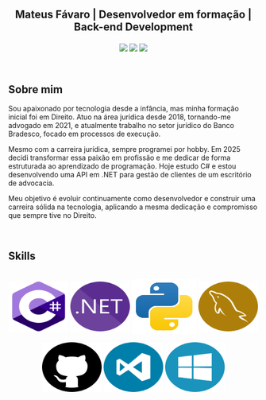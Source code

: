 ## <p align="center">Mateus Fávaro | Desenvolvedor em formação | Back-end Development</p>

<p align="center">
  <a href="https://instagram.com/mateushfavaro" target="_blank"><img src="https://img.shields.io/badge/-Instagram-%23E4405F?style=for-the-badge&logo=instagram&logoColor=white"/></a>
  <a href="mailto:mfavaro@outlook.com.br"><img src="https://img.shields.io/badge/-Outlook-0078D4?style=for-the-badge&logo=mailboxdotorg&logoColor=white"/></a>
  <a href="https://wa.me/5516997871357?text=Olá,%20vim%20pelo%20seu%20GitHub!" target="_blank"><img src="https://img.shields.io/badge/-WhatsApp-1B9C4B?style=for-the-badge&logo=whatsapp&logoColor=white"/></a>
</p>

<br>

## Sobre mim

Sou apaixonado por tecnologia desde a infância, mas minha formação inicial foi em Direito. Atuo na área jurídica desde 2018, tornando-me advogado em 2021, e atualmente trabalho no setor jurídico do Banco Bradesco, focado em processos de execução.

Mesmo com a carreira jurídica, sempre programei por hobby. Em 2025 decidi transformar essa paixão em profissão e me dedicar de forma estruturada ao aprendizado de programação. Hoje estudo C# e estou desenvolvendo uma API em .NET para gestão de clientes de um escritório de advocacia.

Meu objetivo é evoluir continuamente como desenvolvedor e construir uma carreira sólida na tecnologia, aplicando a mesma dedicação e compromisso que sempre tive no Direito.

<br>

## Skills

<div align="center"><br>
  <img align="center" alt="Csharp" height="100" width="120" src="https://raw.githubusercontent.com/mateusfavaro/mateusfavaro/refs/heads/master/assets/icons/csharp.svg">
  <img align="center" alt="Dotnet" height="100" width="120" src="https://raw.githubusercontent.com/mateusfavaro/mateusfavaro/refs/heads/master/assets/icons/dotnet.svg">
  <img align="center" alt="Python" height="110" width="130" src="https://raw.githubusercontent.com/mateusfavaro/mateusfavaro/refs/heads/master/assets/icons/python.svg">
  <img align="center" alt="Python" height="100" width="120" src="https://raw.githubusercontent.com/mateusfavaro/mateusfavaro/refs/heads/master/assets/icons/mysqlserver.svg">
</div>

<div align="center"><br>
  <img align="center" alt="Csharp" height="100" width="120" src="https://raw.githubusercontent.com/mateusfavaro/mateusfavaro/refs/heads/master/assets/icons/github.svg">
  <img align="center" alt="Dotnet" height="100" width="120" src="https://raw.githubusercontent.com/mateusfavaro/mateusfavaro/refs/heads/master/assets/icons/VS.svg">
  <img align="center" alt="Python" height="100" width="120" src="https://raw.githubusercontent.com/mateusfavaro/mateusfavaro/refs/heads/master/assets/icons/Windows.svg">
</div>
